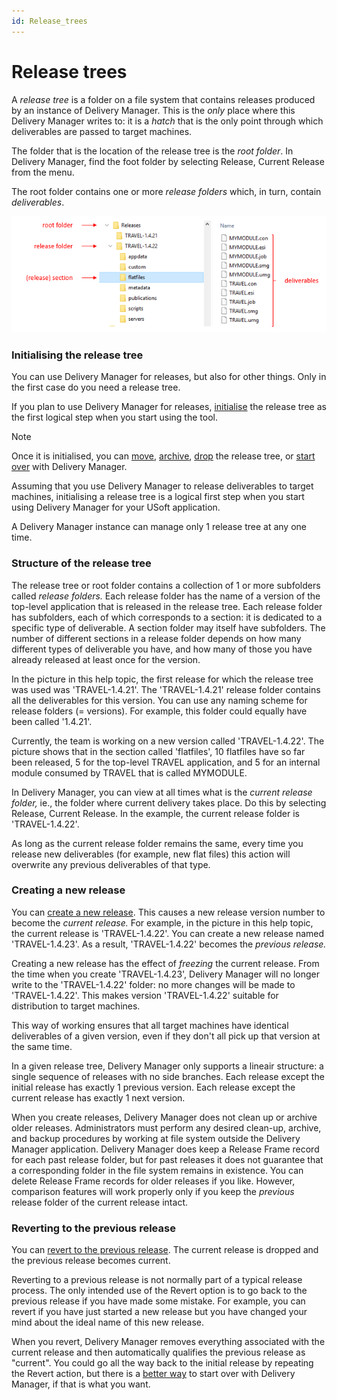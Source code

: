 ```yaml
---
id: Release_trees
---
```


# Release trees

A *release tree* is a folder on a file system that contains releases produced by an instance of Delivery Manager. This is the *only* place where this Delivery Manager writes to: it is a *hatch* that is the only point through which deliverables are passed to target machines.

The folder that is the location of the release tree is the *root folder*. In Delivery Manager, find the foot folder by selecting Release, Current Release from the menu.

The root folder contains one or more *release folders* which, in turn, contain *deliverables*.

![](./assets/332636d5-5319-41dc-9e58-5eecfd338868.png)

### Initialising the release tree

You can use Delivery Manager for releases, but also for other things. Only in the first case do you need a release tree.

If you plan to use Delivery Manager for releases, [initialise](/docs/Continuous%20delivery/Delivery%20Manager%20basic%20procedures/Initialising%20a%20release%20tree.md) the release tree as the first logical step when you start using the tool.

> [!NOTE]
> Once it is initialised, you can [move](/docs/Continuous%20delivery/Delivery%20Manager%20basic%20procedures/Dropping%20moving%20archiving%20a%20release%20tree%20or%20starting%20over.md), [archive](/docs/Continuous%20delivery/Delivery%20Manager%20basic%20procedures/Dropping%20moving%20archiving%20a%20release%20tree%20or%20starting%20over.md), [drop](/docs/Continuous%20delivery/Delivery%20Manager%20basic%20procedures/Dropping%20moving%20archiving%20a%20release%20tree%20or%20starting%20over.md) the release tree, or [start over](/docs/Continuous%20delivery/Delivery%20Manager%20basic%20procedures/Dropping%20moving%20archiving%20a%20release%20tree%20or%20starting%20over.md) with Delivery Manager.

Assuming that you use Delivery Manager to release deliverables to target machines, initialising a release tree is a logical first step when you start using Delivery Manager for your USoft application.

A Delivery Manager instance can manage only 1 release tree at any one time.

### Structure of the release tree

The release tree or root folder contains a collection of 1 or more subfolders called *release folders.* Each release folder has the name of a version of the top-level application that is released in the release tree. Each release folder has subfolders, each of which corresponds to a section: it is dedicated to a specific type of deliverable. A section folder may itself have subfolders. The number of different sections in a release folder depends on how many different types of deliverable you have, and how many of those you have already released at least once for the version.

In the picture in this help topic, the first release for which the release tree was used was 'TRAVEL-1.4.21'. The 'TRAVEL-1.4.21' release folder contains all the deliverables for this version. You can use any naming scheme for release folders (= versions). For example, this folder could equally have been called '1.4.21'.

Currently, the team is working on a new version called 'TRAVEL-1.4.22'. The picture shows that in the section called 'flatfiles', 10 flatfiles have so far been released, 5 for the top-level TRAVEL application, and 5 for an internal module consumed by TRAVEL that is called MYMODULE.

In Delivery Manager, you can view at all times what is the *current release folder,* ie., the folder where current delivery takes place. Do this by selecting Release, Current Release. In the example, the current release folder is 'TRAVEL-1.4.22'.

As long as the current release folder remains the same, every time you release new deliverables (for example, new flat files) this action will overwrite any previous deliverables of that type.

### Creating a new release

You can [create a new release](/docs/Continuous%20delivery/Delivery%20Manager%20basic%20procedures/Creating%20a%20new%20release.md). This causes a new release version number to become the *current release.* For example, in the picture in this help topic, the current release is 'TRAVEL-1.4.22'. You can create a new release named 'TRAVEL-1.4.23'. As a result, 'TRAVEL-1.4.22' becomes the *previous release.*

Creating a new release has the effect of *freezing* the current release. From the time when you create 'TRAVEL-1.4.23', Delivery Manager will no longer write to the 'TRAVEL-1.4.22' folder: no more changes will be made to 'TRAVEL-1.4.22'. This makes version 'TRAVEL-1.4.22' suitable for distribution to target machines.

This way of working ensures that all target machines have identical deliverables of a given version, even if they don't all pick up that version at the same time.

In a given release tree, Delivery Manager only supports a lineair structure: a single sequence of releases with no side branches. Each release except the initial release has exactly 1 previous version. Each release except the current release has exactly 1 next version.

When you create releases, Delivery Manager does not clean up or archive older releases. Administrators must perform any desired clean-up, archive, and backup procedures by working at file system outside the Delivery Manager application. Delivery Manager does keep a Release Frame record for each past release folder, but for past releases it does not guarantee that a corresponding folder in the file system remains in existence. You can delete Release Frame records for older releases if you like. However, comparison features will work properly only if you keep the *previous* release folder of the current release intact.

### Reverting to the previous release

You can [revert to the previous release](/docs/Continuous%20delivery/Delivery%20Manager%20basic%20procedures/Reverting%20to%20the%20previous%20release.md). The current release is dropped and the previous release becomes current.

Reverting to a previous release is not normally part of a typical release process. The only intended use of the Revert option is to go back to the previous release if you have made some mistake. For example, you can revert if you have just started a new release but you have changed your mind about the ideal name of this new release.

When you revert, Delivery Manager removes everything associated with the current release and then automatically qualifies the previous release as "current". You could go all the way back to the initial release by repeating the Revert action, but there is a [better way](/docs/Continuous%20delivery/Delivery%20Manager%20basic%20procedures/Dropping%20moving%20archiving%20a%20release%20tree%20or%20starting%20over.md) to start over with Delivery Manager, if that is what you want.